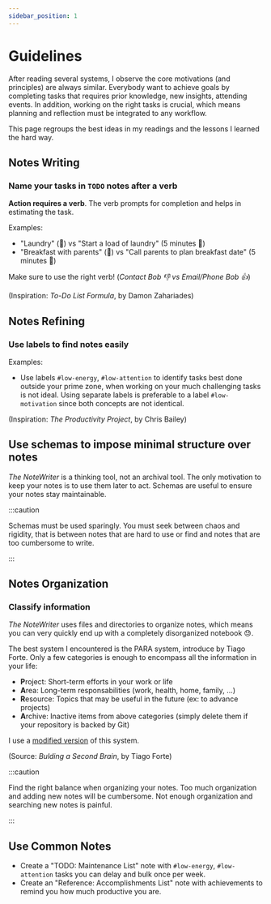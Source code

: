 ```yaml
---
sidebar_position: 1
---
```


# Guidelines

After reading several systems, I observe the core motivations (and principles) are always similar. Everybody want to achieve goals by completing tasks that requires prior knowledge, new insights, attending events. In addition, working on the right tasks is crucial, which means planning and reflection must be integrated to any workflow.

This page regroups the best ideas in my readings and the lessons I learned the hard way.


## Notes Writing

### Name your tasks in `TODO` notes after a verb

**Action requires a verb**. The verb prompts for completion and helps in estimating the task.

Examples:
* "Laundry" (🤷) vs "Start a load of laundry" (5 minutes 💪)
* "Breakfast with parents" (🤷) vs "Call parents to plan breakfast date" (5 minutes 💪)

Make sure to use the right verb! (_Contact Bob 👎 vs Email/Phone Bob 👍_)

(Inspiration: _To-Do List Formula_, by Damon Zahariades)


## Notes Refining

### Use labels to find notes easily

Examples:

* Use labels `#low-energy`, `#low-attention` to identify tasks best done outside your prime zone, when working on your much challenging tasks is not ideal. Using separate labels is preferable to a label `#low-motivation` since both concepts are not identical.

(Inspiration: _The Productivity Project_, by Chris Bailey)


## Use schemas to impose minimal structure over notes

_The NoteWriter_ is a thinking tool, not an archival tool. The only motivation to keep your notes is to use them later to act. Schemas are useful to ensure your notes stay maintainable.

:::caution

Schemas must be used sparingly. You must seek between chaos and rigidity, that is between notes that are hard to use or find and notes that are too cumbersome to write.

:::


## Notes Organization


### Classify information

_The NoteWriter_ uses files and directories to organize notes, which means you can very quickly end up with a completely disorganized notebook 😓.

The best system I encountered is the PARA system, introduce by Tiago Forte. Only a few categories is enough to encompass all the information in your life:

* **P**roject: Short-term efforts in your work or life
* **A**rea: Long-term responsabilities (work, health, home, family, ...)
* **R**esource: Topics that may be useful in the future (ex: to advance projects)
* **A**rchive: Inactive items from above categories (simply delete them if your repository is backed by Git)

I use a [modified version](./my-workflow.md) of this system.

(Source: _Bulding a Second Brain_, by Tiago Forte)

:::caution

Find the right balance when organizing your notes. Too much organization and adding new notes will be cumbersome. Not enough organization and searching new notes is painful.

:::


## Use Common Notes


* Create a "TODO: Maintenance List" note with `#low-energy`, `#low-attention` tasks you can delay and bulk once per week.
* Create an "Reference: Accomplishments List" note with achievements to remind you how much productive you are.




